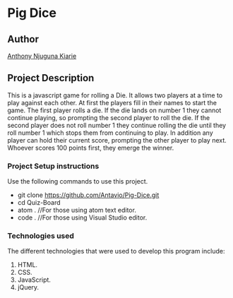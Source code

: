 # Pig Dice

## Author
[Anthony Njuguna Kiarie](https://github.com/Antavio)

## Project Description
This is a javascript game for rolling a Die. It allows two players at a time to play against each other. At first the players fill in their names to start the game. The first player rolls a die. If the die lands on number 1 they cannot continue playing, so prompting the second player to roll the die. If the second player does not roll number 1 they continue rolling the die until they roll number 1 which stops them from continuing to play. In addition any player can hold their current score, prompting the other player to play next. Whoever scores 100 points first, they emerge the winner.

### Project Setup instructions
Use the following commands to use this project.
- git clone https://github.com/Antavio/Pig-Dice.git
- cd Quiz-Board
- atom .  //For those using atom text editor.
- code .  //For those using Visual Studio editor.

### Technologies used
The different technologies that were used to develop this program include:
1. HTML.
2. CSS.
3. JavaScript.
4. jQuery.
